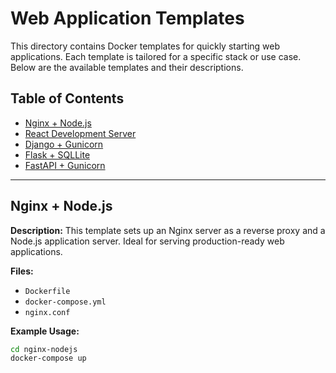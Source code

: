 # Web Application Templates

This directory contains Docker templates for quickly starting web applications. Each template is tailored for a specific stack or use case. Below are the available templates and their descriptions.

## Table of Contents

- [Nginx + Node.js](#nginx--nodejs)
- [React Development Server](#react-development-server)
- [Django + Gunicorn](#django--gunicorn)
- [Flask + SQLLite](#django--gunicorn)
- [FastAPI + Gunicorn](#django--gunicorn)

---

## Nginx + Node.js

**Description:**
This template sets up an Nginx server as a reverse proxy and a Node.js application server. Ideal for serving production-ready web applications.

**Files:**
- `Dockerfile`
- `docker-compose.yml`
- `nginx.conf`

**Example Usage:**
```bash
cd nginx-nodejs
docker-compose up
